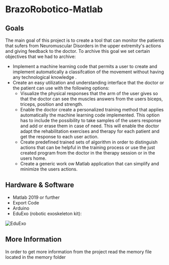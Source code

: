 # BrazoRobotico-Matlab

## Goals

The main goal of this project is to create a tool that can monitor the patients
that sufers from Neuromuscular Disorders in the upper extremity's actions and
giving feedback to the doctor. To archive this goal we set certain objectives
that we had to archive:

* Implement a machine learning code that permits a user to create and
  implement automatically a classifcation of the movement without having
  any technological knowledge .
* Create an easy utilization and understanding interface that the doctor or
  the patient can use with the following options:
  * Visualize the physical responses that the arm of the user gives so
    that the doctor can see the muscles answers from the users biceps,
    triceps, position and strength.
  * Enable the doctor create a personalized training method that applies
    automatically the machine learning code implemented. This option
    has to include the possibility to take samples of the users response
    and add or erase them in case of need. This will enable the doctor
    adapt the rehabilitation exercises and therapy for each patient and
    get the response to each user action.
  * Create predefined trained sets of algorithm in order to distinguish
    actions that can be helpful in the training process or use the just
    created program from the doctor in the therapy session or in the
    users home.
  * Create a generic work
    ow Matlab application that can simplify and
    minimize the users actions.
    
## Hardware & Software
* Matlab 2019 or further
* Export Code
* Arduino
* EduExo (robotic exoskeleton kit):


![EduExo](https://github.com/josepfortuny/RoboticArm-Matlab/blob/main/Memory/Images/eduexo.png)
    
    
## More Information

In order to get more information from the project read the memory file located in the memory folder
